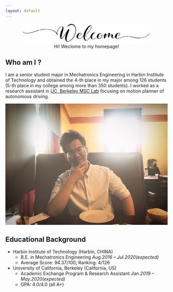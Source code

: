 ```yaml
---
layout: default
---
```


<div style="text-align: center;">
<img src="https://raw.githubusercontent.com/chenran-li/chenran-li.github.io/master/Image/Welcome.png" alt="Welcome !" title="Welcome !" width="400" height="60"  />
</div>

<div style="text-align: center;">
Hi! Weclome to my homepage!
</div>

## Who am I ?

I am a senior student major in Mechatronics Engineering in Harbin Institute of Technology and obtained the 4-th place in my major among 126 students (5-th place in my college among more than 350 students). I worked as a research assistant in [UC, Berkeley MSC Lab](https://msc.berkeley.edu/) focusing on motion planner of autonomous driving.

<div style="text-align: center;">
<img src="https://raw.githubusercontent.com/chenran-li/chenran-li.github.io/master/Image/IMG_4819.JPG" alt="It's me! Handsome, right?" title="It's me! Handsome, right?" width="504" height="378"  />
</div>

## Educational Background
+ Harbin Institute of Technology (Harbin, CHINA)
    + B.E. in Mechatronics Engineering                                                                                  *Aug.2016 – Jul.2020(expected)*
    + Average Score: 94.37/100; Ranking: 4/126
+ University of California, Berkeley (California, US)
    + Academic Exchange Program & Research Assistant                                                     *Jan.2019 – May.2020(expected)*
    + GPA: 4.0/4.0 (all A+)

